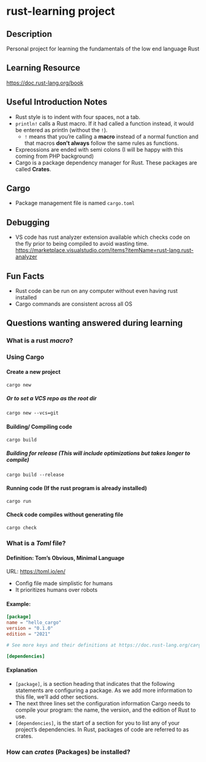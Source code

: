 # rust-learning project
## Description
Personal project for learning the fundamentals of the low end language Rust

## Learning Resource
https://doc.rust-lang.org/book

## Useful Introduction Notes
* Rust style is to indent with four spaces, not a tab.
* `println!` calls a Rust macro. If it had called a function instead, it would be entered as println (without the `!`).
    * `!` means that you’re calling a **macro** instead of a normal function and that macros **don’t always** follow the same rules as functions.
* Expreossions are ended with semi colons (I will be happy with this coming from PHP background)
* Cargo is a package dependency manager for Rust. These packages are called **Crates**.

## Cargo
* Package management file is named `cargo.toml`

## Debugging
* VS code has rust analyzer extension available which checks code on the fly prior to being compiled to avoid wasting time. https://marketplace.visualstudio.com/items?itemName=rust-lang.rust-analyzer

## Fun Facts
* Rust code can be run on any computer without even having rust installed
* Cargo commands are consistent across all OS

## Questions wanting answered during learning
### What is a rust *macro*?

### Using Cargo
#### Create a new project
```
cargo new
```
##### Or to set a VCS repo as the root dir
```
cargo new --vcs=git
```

#### Building/ Compiling code
```
cargo build
```
##### Building for release (This will include optimizations but takes longer to compile)
```
cargo build --release
```

#### Running code (If the rust program is already installed) 
```
cargo run
```

#### Check code compiles without generating file
```
cargo check
```

### What is a *Toml* file?
#### Definition: Tom’s Obvious, Minimal Language
URL: https://toml.io/en/
* Config file made simplistic for humans
* It prioritizes humans over robots

#### Example:
```toml
[package]
name = "hello_cargo"
version = "0.1.0"
edition = "2021"

# See more keys and their definitions at https://doc.rust-lang.org/cargo/reference/manifest.html

[dependencies]
```
#### Explanation
* `[package]`, is a section heading that indicates that the following statements are configuring a package. As we add more information to this file, we’ll add other sections.
* The next three lines set the configuration information Cargo needs to compile your program: the name, the version, and the edition of Rust to use. 
* `[dependencies]`, is the start of a section for you to list any of your project’s dependencies. In Rust, packages of code are referred to as crates. 

### How can *crates* (Packages) be installed?
